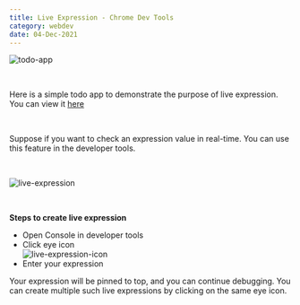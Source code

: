 ```yaml
---
title: Live Expression - Chrome Dev Tools
category: webdev
date: 04-Dec-2021
---
```


![todo-app](https://user-images.githubusercontent.com/43666833/144659984-5f499278-68ba-4ae6-b9e0-2010c39a7fd9.gif)

<br />

Here is a simple todo app to demonstrate the purpose of live expression. You can view it [here](https://amazing-elion-c82a1c.netlify.app/)

<br />

Suppose if you want to check an expression value in real-time. You can use this feature in the developer tools.

<br />

![live-expression](https://user-images.githubusercontent.com/43666833/144661066-c7a654df-0f80-4302-9a03-67cfc3fdacd8.gif)

<br />

**Steps to create live expression**

- Open Console in developer tools
- Click eye icon<br />
  ![live-expression-icon](https://user-images.githubusercontent.com/43666833/144661974-fc06c18c-43b3-4d20-9ae4-f9e6611728b7.png)
- Enter your expression

Your expression will be pinned to top, and you can continue debugging. You can create multiple such live expressions by clicking on the same eye icon.
